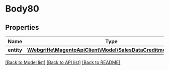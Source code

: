 # Body80

## Properties
Name | Type | Description | Notes
------------ | ------------- | ------------- | -------------
**entity** | [**\Webgriffe\MagentoApiClient\Model\SalesDataCreditmemoInterface**](SalesDataCreditmemoInterface.md) |  | 

[[Back to Model list]](../README.md#documentation-for-models) [[Back to API list]](../README.md#documentation-for-api-endpoints) [[Back to README]](../README.md)


